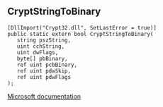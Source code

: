 ## CryptStringToBinary

```
[DllImport("Crypt32.dll", SetLastError = true)]
public static extern bool CryptStringToBinary(
   string pszString,
   uint cchString,
   uint dwFlags,
   byte[] pbBinary,
   ref uint pcbBinary,
   ref uint pdwSkip,
   ref uint pdwFlags
);
```

[Microsoft documentation](TODO)
